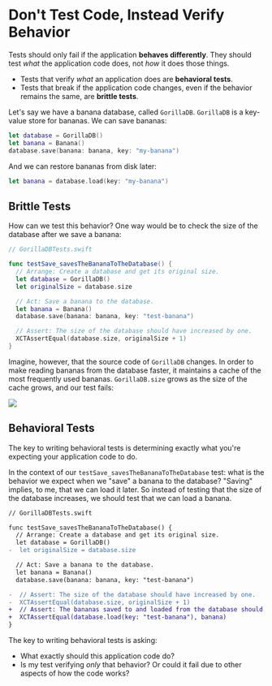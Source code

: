 # Don't Test Code, Instead Verify Behavior

Tests should only fail if the application **behaves differently**.
They should test *what* the application code does, not *how* it does those things.

- Tests that verify *what* an application does are **behavioral tests**.
- Tests that break if the application code changes, even if the behavior
  remains the same, are **brittle tests**.

Let's say we have a banana database, called `GorillaDB`.
`GorillaDB` is a key-value store for bananas. We can save bananas:

```swift
let database = GorillaDB()
let banana = Banana()
database.save(banana: banana, key: "my-banana")
```

And we can restore bananas from disk later:

```swift
let banana = database.load(key: "my-banana")
```

## Brittle Tests

How can we test this behavior? One way would be to check the size of the database
after we save a banana:

```swift
// GorillaDBTests.swift

func testSave_savesTheBananaToTheDatabase() {
  // Arrange: Create a database and get its original size.
  let database = GorillaDB()
  let originalSize = database.size

  // Act: Save a banana to the database.
  let banana = Banana()
  database.save(banana: banana, key: "test-banana")

  // Assert: The size of the database should have increased by one.
  XCTAssertEqual(database.size, originalSize + 1)
}
```


Imagine, however, that the source code of `GorillaDB` changes. In order to make
reading bananas from the database faster, it maintains a cache of the most frequently
used bananas. `GorillaDB.size` grows as the size of the cache grows, and our test fails:

![](http://cl.ly/image/0G2s3B3d2F3O/Screen%20Shot%202015-02-23%20at%204.07.32%20PM.png)

## Behavioral Tests

The key to writing behavioral tests is determining exactly what you're expecting
your application code to do.

In the context of our `testSave_savesTheBananaToTheDatabase` test: what is the
behavior we expect when we "save" a banana to the database? "Saving" implies, to me,
that we can load it later. So instead of testing that the size of the database increases,
we should test that we can load a banana.

```diff
// GorillaDBTests.swift

func testSave_savesTheBananaToTheDatabase() {
  // Arrange: Create a database and get its original size.
  let database = GorillaDB()
-  let originalSize = database.size

  // Act: Save a banana to the database.
  let banana = Banana()
  database.save(banana: banana, key: "test-banana")

-  // Assert: The size of the database should have increased by one.
-  XCTAssertEqual(database.size, originalSize + 1)
+  // Assert: The bananas saved to and loaded from the database should be the same.
+  XCTAssertEqual(database.load(key: "test-banana"), banana)
}
```

The key to writing behavioral tests is asking:

- What exactly should this application code do?
- Is my test verifying *only* that behavior?
  Or could it fail due to other aspects of how the code works?
